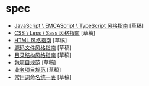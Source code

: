 # spec

- [JavaScript \ EMCAScript \ TypeScript 风格指南](javascript-style-guide.md) [草稿]
- [CSS \ Less \ Sass 风格指南](css-style-guide.md) [草稿]
- [HTML 风格指南](html-style-guide.md) [草稿]
- [源码文件风格指南](file.md) [草稿]
- [目录结构风格指南](directory.md) [草稿]
- [包项目规范](package.md) [草稿]
- [业务项目规范](project.md) [草稿]
- [常用词命名统一表](naming.md) [草稿]
